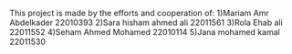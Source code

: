 This project is made by the efforts and cooperation of:
1)Mariam Amr Abdelkader 22010393
2)Sara hisham ahmed ali  22011561
3)Rola Ehab ali 22011552
4)Seham Ahmed Mohamed  22010114 
5)Jana mohamed kamal 22011530
